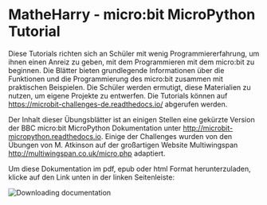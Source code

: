 # MatheHarry - micro:bit MicroPython Tutorial

Diese Tutorials richten sich an Schüler mit wenig Programmiererfahrung, um ihnen einen Anreiz zu geben, mit dem Programmieren mit dem micro:bit zu beginnen. Die Blätter bieten grundlegende Informationen über die Funktionen und die Programmierung des micro:bit zusammen mit praktischen Beispielen. Die Schüler werden ermutigt, diese Materialien zu nutzen, um eigene Projekte zu entwerfen.
Die Tutorials können auf <https://microbit-challenges-de.readthedocs.io/> abgerufen werden.

Der Inhalt dieser Übungsblätter ist an einigen Stellen eine gekürzte Version der BBC micro:bit MicroPython Dokumentation unter <http://microbit-micropython.readthedocs.io>.
Einige der Challenges wurden von den Übungen von M. Atkinson auf der großartigen Website Multiwingspan <http://multiwingspan.co.uk/micro.php> adaptiert.

Um diese Dokumentation im pdf, epub oder html Format herunterzuladen, klicke auf den Link unten in der linken Seitenleiste:

![Downloading documentation](sidebar.jpg)
